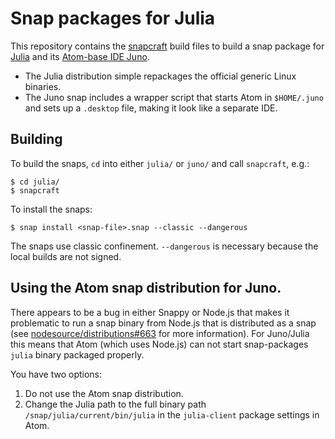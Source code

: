 # Snap packages for Julia

This repository contains the [snapcraft](https://snapcraft.io/) build files
to build a snap package for [Julia](https://julialang.org/) and its [Atom-base IDE Juno](http://junolab.org/).

* The Julia distribution simple repackages the official generic Linux binaries.
* The Juno snap includes a wrapper script that starts Atom in `$HOME/.juno`
  and sets up a `.desktop` file, making it look like a separate IDE.

## Building

To build the snaps, `cd` into either `julia/` or `juno/` and call `snapcraft`, e.g.:

```
$ cd julia/
$ snapcraft
```

To install the snaps:

```
$ snap install <snap-file>.snap --classic --dangerous
```

The snaps use classic confinement. `--dangerous` is necessary because the local builds are not signed.


## Using the Atom snap distribution for Juno.
There appears to be a bug in either Snappy or Node.js that makes it problematic to
run a snap binary from Node.js that is distributed as a snap
(see [nodesource/distributions#663](https://github.com/nodesource/distributions/issues/663) for more information).
For Juno/Julia this means that Atom (which uses Node.js) can not start snap-packages
`julia` binary packaged properly.

You have two options:

1. Do not use the Atom snap distribution.
2. Change the Julia path to the full binary path `/snap/julia/current/bin/julia`
   in the `julia-client` package settings in Atom.
